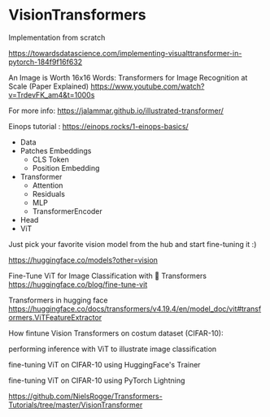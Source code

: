 # VisionTransformers

Implementation from scratch

https://towardsdatascience.com/implementing-visualttransformer-in-pytorch-184f9f16f632

An Image is Worth 16x16 Words: Transformers for Image Recognition at Scale (Paper Explained)
https://www.youtube.com/watch?v=TrdevFK_am4&t=1000s

For more info: https://jalammar.github.io/illustrated-transformer/

Einops tutorial : https://einops.rocks/1-einops-basics/


- Data
- Patches Embeddings
    - CLS Token
    - Position Embedding
- Transformer
    - Attention
    - Residuals
    - MLP
    - TransformerEncoder
- Head
- ViT

Just pick your favorite vision model from the hub and start fine-tuning it :)

https://huggingface.co/models?other=vision


Fine-Tune ViT for Image Classification with 🤗 Transformers
https://huggingface.co/blog/fine-tune-vit

Transformers in hugging face 
https://huggingface.co/docs/transformers/v4.19.4/en/model_doc/vit#transformers.ViTFeatureExtractor

How fintune Vision Transformers on costum dataset (CIFAR-10):

performing inference with ViT to illustrate image classification

fine-tuning ViT on CIFAR-10 using HuggingFace's Trainer

fine-tuning ViT on CIFAR-10 using PyTorch Lightning

https://github.com/NielsRogge/Transformers-Tutorials/tree/master/VisionTransformer



